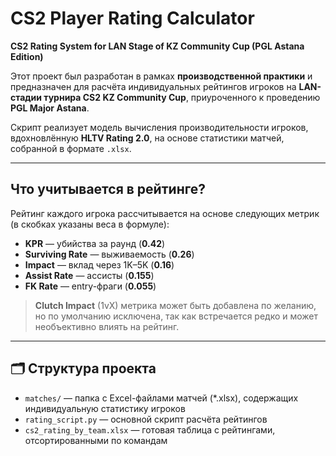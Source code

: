# CS2 Player Rating Calculator

**CS2 Rating System for LAN Stage of KZ Community Cup (PGL Astana Edition)**

Этот проект был разработан в рамках **производственной практики** и предназначен для расчёта индивидуальных рейтингов игроков на **LAN-стадии турнира CS2 KZ Community Cup**, приуроченного к проведению **PGL Major Astana**.

Скрипт реализует модель вычисления производительности игроков, вдохновлённую **HLTV Rating 2.0**, на основе статистики матчей, собранной в формате `.xlsx`.

---

## Что учитывается в рейтинге?

Рейтинг каждого игрока рассчитывается на основе следующих метрик (в скобках указаны веса в формуле):

-  **KPR** — убийства за раунд (**0.42**)
-  **Surviving Rate** — выживаемость (**0.26**)
-  **Impact** — вклад через 1K–5K (**0.16**)
-  **Assist Rate** — ассисты (**0.155**)
-  **FK Rate** — entry-фраги (**0.055**)

> **Clutch Impact** (1vX) метрика может быть добавлена по желанию, но по умолчанию исключена, так как встречается редко и может необъективно влиять на рейтинг.

---

## 🗂 Структура проекта

-  `matches/` — папка с Excel-файлами матчей (*.xlsx), содержащих индивидуальную статистику игроков
-  `rating_script.py` — основной скрипт расчёта рейтингов
-  `cs2_rating_by_team.xlsx` — готовая таблица с рейтингами, отсортированными по командам
